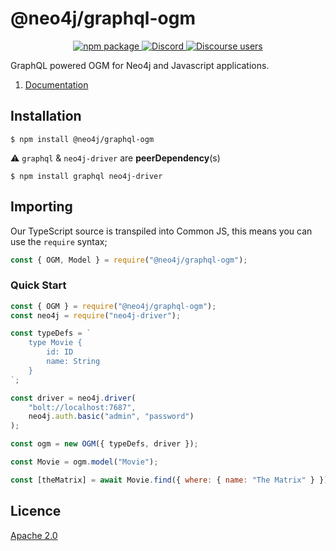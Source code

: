 # @neo4j/graphql-ogm

<p align="center">
  <a href="https://badge.fury.io/js/%40neo4j%2Fgraphql-ogm">
    <img alt="npm package" src="https://badge.fury.io/js/%40neo4j%2Fgraphql-ogm.svg">
  </a>
  <a href="https://discord.gg/neo4j">
    <img alt="Discord" src="https://img.shields.io/discord/787399249741479977?logo=discord&logoColor=white">
  </a>
  <a href="https://community.neo4j.com/c/drivers-stacks/graphql/33">
    <img alt="Discourse users" src="https://img.shields.io/discourse/users?logo=discourse&server=https%3A%2F%2Fcommunity.neo4j.com">
  </a>
</p>

GraphQL powered OGM for Neo4j and Javascript applications.

1. [Documentation](https://neo4j.com/docs/graphql-manual/current/ogm/)

## Installation

```
$ npm install @neo4j/graphql-ogm
```

⚠ `graphql` & `neo4j-driver` are **peerDependency**(s)

```
$ npm install graphql neo4j-driver
```

## Importing

Our TypeScript source is transpiled into Common JS, this means you can use the `require` syntax;

```js
const { OGM, Model } = require("@neo4j/graphql-ogm");
```

### Quick Start

```js
const { OGM } = require("@neo4j/graphql-ogm");
const neo4j = require("neo4j-driver");

const typeDefs = `
    type Movie {
        id: ID
        name: String
    }
`;

const driver = neo4j.driver(
    "bolt://localhost:7687",
    neo4j.auth.basic("admin", "password")
);

const ogm = new OGM({ typeDefs, driver });

const Movie = ogm.model("Movie");

const [theMatrix] = await Movie.find({ where: { name: "The Matrix" } });
```

## Licence

[Apache 2.0](https://github.com/neo4j/graphql/blob/master/packages/ogm/LICENSE.txt)
